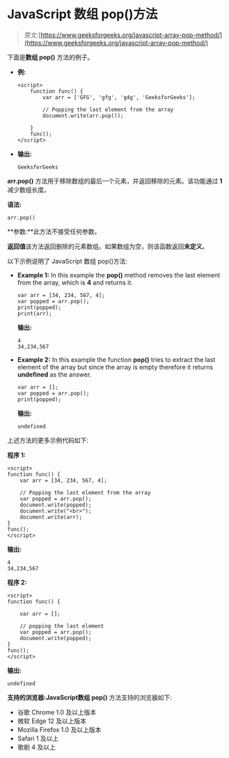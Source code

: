 # JavaScript 数组 pop()方法

> 原文:[https://www.geeksforgeeks.org/javascript-array-pop-method/](https://www.geeksforgeeks.org/javascript-array-pop-method/)

下面是**数组 pop()** 方法的例子。

*   **例:**

    ```
    <script>
        function func() {
            var arr = ['GFG', 'gfg', 'g4g', 'GeeksforGeeks'];

            // Popping the last element from the array 
            document.write(arr.pop());

        }
        func();
    </script>                    
    ```

*   **输出:**

    ```
    GeeksforGeeks
    ```

**arr.pop()** 方法用于移除数组的最后一个元素，并返回移除的元素。该功能通过 **1** 减少数组长度。

**语法:**

```
arr.pop()
```

**参数:**此方法不接受任何参数。

**返回值**该方法返回删除的元素数组。如果数组为空，则该函数返回**未定义**。

以下示例说明了 JavaScript 数组 pop()方法:

*   **Example 1:** In this example the **pop()** method removes the last element from the array, which is **4** and returns it.

    ```
    var arr = [34, 234, 567, 4];
    var popped = arr.pop();
    print(popped);
    print(arr);

    ```

    **输出:**

    ```
    4
    34,234,567

    ```

*   **Example 2:** In this example the function **pop()** tries to extract the last element of the array but since the array is empty therefore it returns **undefined** as the answer.

    ```
    var arr = [];
    var popped = arr.pop();
    print(popped);

    ```

    **输出:**

    ```
    undefined
    ```

上述方法的更多示例代码如下:

**程序 1:**

```
<script>
function func() {
    var arr = [34, 234, 567, 4];

    // Popping the last element from the array 
    var popped = arr.pop();
    document.write(popped);
    document.write("<br>");
    document.write(arr);
}
func();
</script>
```

**输出:**

```
4
34,234,567

```

**程序 2:**

```
<script>
function func() {

    var arr = [];

    // popping the last element
    var popped = arr.pop();
    document.write(popped);
}
func();
</script>
```

**输出:**

```
undefined
```

**支持的浏览器:**JavaScript**数组 pop()** 方法支持的浏览器如下:

*   谷歌 Chrome 1.0 及以上版本
*   微软 Edge 12 及以上版本
*   Mozilla Firefox 1.0 及以上版本
*   Safari 1 及以上
*   歌剧 4 及以上